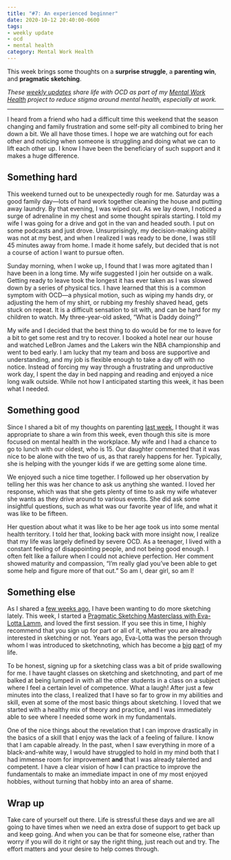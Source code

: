```yaml
---
title: "#7: An experienced beginner"
date: 2020-10-12 20:40:00-0600
tags:
- weekly update
- ocd
- mental health
category: Mental Work Health
---
```


This week brings some thoughts on  a **surprise struggle**, a **parenting win**, and **pragmatic sketching**.

_These [weekly updates](https://bennorris.com/tags/weekly-update/) share life with OCD as part of my [Mental Work Health](https://bennorris.com/mental-work-health) project to reduce stigma around mental health, especially at work._

***

I heard from a friend who had a difficult time this weekend that the season changing and family frustration and some self-pity all combined to bring her down a bit. We all have those times. I hope we are watching out for each other and noticing when someone is struggling and doing what we can to lift each other up. I know I have been the beneficiary of such support and it makes a huge difference.


## Something hard

This weekend turned out to be unexpectedly rough for me. Saturday was a good family day—lots of hard work together cleaning the house and putting away laundry. By that evening, I was wiped out. As we lay down, I noticed a surge of adrenaline in my chest and some thought spirals starting. I told my wife I was going for a drive and got in the van and headed south. I put on some podcasts and just drove. Unsurprisingly, my decision-making ability was not at my best, and when I realized I was ready to be done, I was still 45 minutes away from home. I made it home safely, but decided that is not a course of action I want to pursue often.

Sunday morning, when I woke up, I found that I was more agitated than I have been in a long time. My wife suggested I join her outside on a walk. Getting ready to leave took the longest it has ever taken as I was slowed down by a series of physical tics. I have learned that this is a common symptom with OCD—a physical motion, such as wiping my hands dry, or adjusting the hem of my shirt, or rubbing my freshly shaved head, gets stuck on repeat. It is a difficult sensation to sit with, and can be hard for my children to watch. My three-year-old asked, “What is Daddy doing?”

My wife and I decided that the best thing to do would be for me to leave for a bit to get some rest and try to recover. I booked a hotel near our house and watched LeBron James and the Lakers win the NBA championship and went to bed early. I am lucky that my team and boss are supportive and understanding, and my job is flexible enough to take a day off with no notice. Instead of forcing my way through a frustrating and unproductive work day, I spent the day in bed napping and reading and enjoyed a nice long walk outside. While not how I anticipated starting this week, it has been what I needed.


## Something good

Since I shared a bit of my thoughts on parenting [last week](https://bennorris.com/2020/10/06/spiral-of-doom/), I thought it was appropriate to share a win from this week, even though this site is more focused on mental health in the workplace. My wife and I had a chance to go to lunch with our oldest, who is 15. Our daughter commented that it was nice to be alone with the two of us, as that rarely happens for her. Typically, she is helping with the younger kids if we are getting some alone time.

We enjoyed such a nice time together. I followed up her observation by telling her this was her chance to ask us anything she wanted. I loved her response, which was that she gets plenty of time to ask my wife whatever she wants as they drive around to various events. She did ask some insightful questions, such as what was our favorite year of life, and what it was like to be fifteen.

Her question about what it was like to be her age took us into some mental health territory. I told her that, looking back with more insight now, I realize that my life was largely defined by severe OCD. As a teenager, I lived with a constant feeling of disappointing people, and not being good enough. I often felt like a failure when I could not achieve perfection. Her comment showed maturity and compassion, “I’m really glad you’ve been able to get some help and figure more of that out.” So am I, dear girl, so am I!


## Something else

As I shared a [few weeks ago](https://bennorris.com/2020/09/21/recharging-in-allentown/), I have been wanting to do more sketching lately. This week, I started a [Pragmatic Sketching Masterclass with Eva-Lotta Lamm](https://evalotta.shop/products/pragmatic-sketching), and loved the first session. If you see this in time, I highly recommend that you sign up for part or all of it, whether you are already interested in sketching or not. Years ago, Eva-Lotta was the person through whom I was introduced to sketchnoting, which has become a [big](https://bennorris.com/sketchnotable/) [part](https://bennorris.com/gospelsketcher/) of my life.

To be honest, signing up for a sketching class was a bit of pride swallowing for me. I have taught classes on sketching and sketchnoting, and part of me balked at being lumped in with all the other students in a class on a subject where I feel a certain level of competence. What a laugh! After just a few minutes into the class, I realized that I have so far to grow in my abilities and skill, even at some of the most basic things about sketching. I loved that we started with a healthy mix of theory and practice, and I was immediately able to see where I needed some work in my fundamentals.

One of the nice things about the revelation that I can improve drastically in the basics of a skill that I enjoy was the lack of a feeling of failure. I know that I am capable already. In the past, when I saw everything in more of a black-and-white way, I would have struggled to hold in my mind both that I had immense room for improvement **and** that I was already talented and competent. I have a clear vision of how I can practice to improve the fundamentals to make an immediate impact in one of my most enjoyed hobbies, without turning that hobby into an area of shame.


## Wrap up

Take care of yourself out there. Life is stressful these days and we are all going to have times when we need an extra dose of support to get back up and keep going. And when you can be that for someone else, rather than worry if you will do it right or say the right thing, just reach out and try. The effort matters and your desire to help comes through.

